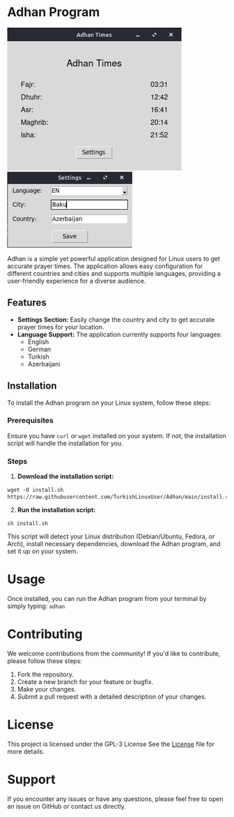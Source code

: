 # Adhan Program
![1](images/1.png)
![2](images/2.png)

Adhan is a simple yet powerful application designed for Linux users to get accurate prayer times. The application allows easy configuration for different countries and cities and supports multiple languages, providing a user-friendly experience for a diverse audience.

## Features

- **Settings Section:** Easily change the country and city to get accurate prayer times for your location.
- **Language Support:** The application currently supports four languages:
  - English
  - German
  - Turkish
  - Azerbaijani

## Installation

To install the Adhan program on your Linux system, follow these steps:

### Prerequisites

Ensure you have `curl` or `wget` installed on your system. If not, the installation script will handle the installation for you.

### Steps

1. **Download the installation script:**

```
wget -O install.sh https://raw.githubusercontent.com/TurkishLinuxUser/Adhan/main/install.sh
```

2. **Run the installation script:**

```
sh install.sh
```

This script will detect your Linux distribution (Debian/Ubuntu, Fedora, or Arch), install necessary dependencies, download the Adhan program, and set it up on your system.

# Usage
Once installed, you can run the Adhan program from your terminal by simply typing: `adhan`

# Contributing
We welcome contributions from the community! If you'd like to contribute, please follow these steps:

1. Fork the repository.
2. Create a new branch for your feature or bugfix.
3. Make your changes.
4. Submit a pull request with a detailed description of your changes.

# License
This project is licensed under the GPL-3 License See the [License](license) file for more details.

# Support
If you encounter any issues or have any questions, please feel free to open an issue on GitHub or contact us directly.

